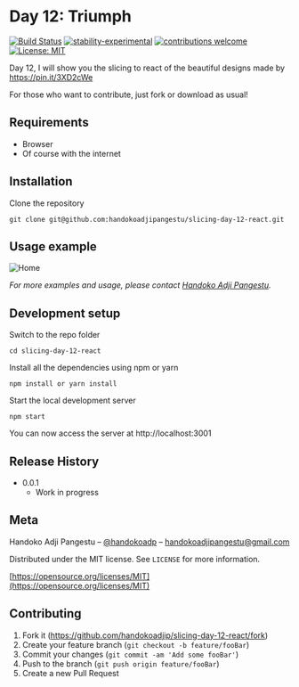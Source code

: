 # Day 12: Triumph

[![Build Status](https://travis-ci.org/dwyl/esta.svg?branch=master)](https://github.com/handokoadjip/slicing-day-12-react)
[![stability-experimental](https://img.shields.io/badge/stability-experimental-orange.svg)](https://github.com/handokoadjip/slicing-day-12-react)
[![contributions welcome](https://img.shields.io/badge/contributions-welcome-brightgreen.svg?style=flat)](https://github.com/handokoadjip/slicing-day-12-react/fork)
[![License: MIT](https://img.shields.io/badge/License-MIT-yellow.svg)](https://opensource.org/licenses/MIT)

Day 12, I will show you the slicing to react of the beautiful designs made by https://pin.it/3XD2cWe

For those who want to contribute, just fork or download as usual!

## Requirements

- Browser
- Of course with the internet

## Installation

Clone the repository

    git clone git@github.com:handokoadjipangestu/slicing-day-12-react.git

## Usage example

![Home](https://bebaskripsi.000webhostapp.com/slicing-day-12/home.png)

_For more examples and usage, please contact [Handoko Adji Pangestu](https://www.instagram.com/handokoadp/)._

## Development setup

Switch to the repo folder

    cd slicing-day-12-react

Install all the dependencies using npm or yarn

    npm install or yarn install

Start the local development server

    npm start

You can now access the server at http://localhost:3001

## Release History

- 0.0.1
  - Work in progress

## Meta

Handoko Adji Pangestu – [@handokoadp](https://www.instagram.com/handokoadp/) – handokoadjipangestu@gmail.com

Distributed under the MIT license. See `LICENSE` for more information.

[https://opensource.org/licenses/MIT](https://opensource.org/licenses/MIT)

## Contributing

1. Fork it (<https://github.com/handokoadjip/slicing-day-12-react/fork>)
2. Create your feature branch (`git checkout -b feature/fooBar`)
3. Commit your changes (`git commit -am 'Add some fooBar'`)
4. Push to the branch (`git push origin feature/fooBar`)
5. Create a new Pull Request
